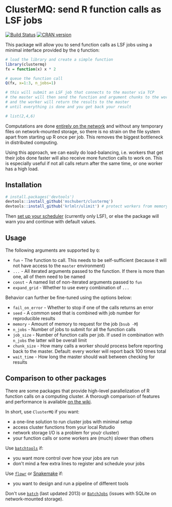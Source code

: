 ClusterMQ: send R function calls as LSF jobs
============================================

[![Build Status](https://travis-ci.org/mschubert/clustermq.svg?branch=master)](https://travis-ci.org/mschubert/clustermq)
[![CRAN version](http://www.r-pkg.org/badges/version/clustermq)](https://cran.r-project.org/package=clustermq)

This package will allow you to send function calls as LSF jobs using a minimal
interface provided by the `Q` function:

```r
# load the library and create a simple function
library(clustermq)
fx = function(x) x * 2

# queue the function call 
Q(fx, x=1:3, n_jobs=1)

# this will submit an LSF job that connects to the master via TCP
# the master will then send the function and argument chunks to the worker
# and the worker will return the results to the master
# until everything is done and you get back your result

# list(2,4,6)
```

Computations are done [entirely on the
network](https://github.com/armstrtw/rzmq) and without any temporary files on
network-mounted storage, so there is no strain on the file system apart from
starting up R once per job. This removes the biggest bottleneck in distributed
computing.

Using this approach, we can easily do load-balancing, i.e. workers that get
their jobs done faster will also receive more function calls to work on. This
is especially useful if not all calls return after the same time, or one worker
has a high load.

Installation
------------

```r
# install.packages('devtools')
devtools::install_github('mschubert/clustermq')
devtools::install_github('krlmlr/ulimit') # protect workers from memory overflow
```

Then [set up your scheduler](https://github.com/mschubert/clustermq/wiki#setting-up-the-scheduler)
(currently only LSF), or else the package will warn you and continue with
default values.

Usage
-----

The following arguments are supported by `Q`:

 * `fun` - The function to call. This needs to be self-sufficient (because it
        will not have access to the `master` environment)
 * `...` - All iterated arguments passed to the function. If there is more than
        one, all of them need to be named
 * `const` - A named list of non-iterated arguments passed to `fun`
 * `expand_grid` - Whether to use every combination of `...`

Behavior can further be fine-tuned using the options below:

 * `fail_on_error` - Whether to stop if one of the calls returns an error
 * `seed` - A common seed that is combined with job number for reproducible results
 * `memory` - Amount of memory to request for the job (`bsub -M`)
 * `n_jobs` - Number of jobs to submit for all the function calls
 * `job_size` - Number of function calls per job. If used in combination with
        `n_jobs` the latter will be overall limit
 * `chunk_size` - How many calls a worker should process before reporting back
        to the master. Default: every worker will report back 100 times total
 * `wait_time` - How long the master should wait between checking for results

Comparison to other packages
----------------------------

There are some packages that provide high-level parallelization of R function calls
on a computing cluster. A thorough comparison of features and performance is available
[on the wiki](https://github.com/mschubert/clustermq/wiki#comparison-to-other-packages).

In short, use `ClusterMQ` if you want:

* a one-line solution to run cluster jobs with minimal setup
* access cluster functions from your local Rstudio
* network storage I/O is a problem for you(r cluster)
* your function calls or some workers are (much) slower than others

Use [`batchtools`](https://github.com/mllg/batchtools) if:

* you want more control over how your jobs are run
* don't mind a few extra lines to register and schedule your jobs

Use [`flowr`](https://github.com/sahilseth/flowr) or [Snakemake](https://snakemake.readthedocs.io/en/latest/) if:

* you want to design and run a pipeline of different tools

Don't use [`batch`](https://cran.r-project.org/web/packages/batch/index.html)
(last updated 2013) or [`BatchJobs`](https://github.com/tudo-r/BatchJobs)
(issues with SQLite on network-mounted storage).

